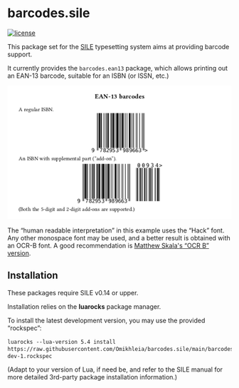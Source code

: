 # barcodes.sile

[![license](https://img.shields.io/github/license/Omikhleia/barcodes.sile)](LICENSE)

This package set for the [SILE](https://github.com/sile-typesetter/sile) typesetting
system aims at providing barcode support.

It currently provides the `barcodes.ean13` package, which allows printing out an EAN-13
barcode, suitable for an ISBN (or ISSN, etc.)

![EAN-13 barcodes](ean13.png "ISBN examples")

The “human readable interpretation” in this example uses the “Hack” font. Any other
monospace font may be used, and a better result is obtained with an OCR-B font.
A good recommendation is [Matthew Skala's “OCR B” version](https://tsukurimashou.osdn.jp/ocr.php.en).

## Installation

These packages require SILE v0.14 or upper.

Installation relies on the **luarocks** package manager.

To install the latest development version, you may use the provided “rockspec”:

```
luarocks --lua-version 5.4 install https://raw.githubusercontent.com/Omikhleia/barcodes.sile/main/barcodes.sile-dev-1.rockspec
```

(Adapt to your version of Lua, if need be, and refer to the SILE manual for more
detailed 3rd-party package installation information.)
